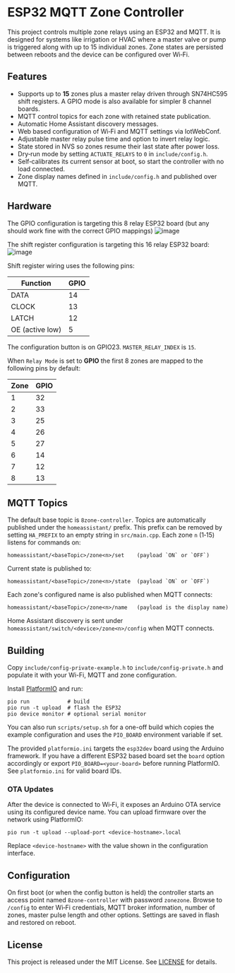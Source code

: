 # ESP32 MQTT Zone Controller

This project controls multiple zone relays using an ESP32 and MQTT. It is designed for systems like irrigation or HVAC where a master valve or pump is triggered along with up to 15 individual zones. Zone states are persisted between reboots and the device can be configured over Wi‑Fi.

## Features

- Supports up to **15** zones plus a master relay driven through SN74HC595 shift registers. A GPIO mode is also available for simpler 8 channel boards.
- MQTT control topics for each zone with retained state publication.
- Automatic Home Assistant discovery messages.
- Web based configuration of Wi‑Fi and MQTT settings via IotWebConf.
- Adjustable master relay pulse time and option to invert relay logic.
- State stored in NVS so zones resume their last state after power loss.
- Dry‑run mode by setting `ACTUATE_RELAYS` to `0` in `include/config.h`.
- Self‑calibrates its current sensor at boot, so start the controller with no load connected.
- Zone display names defined in `include/config.h` and published over MQTT.

## Hardware

The GPIO configuration is targeting this 8 relay ESP32 board (but any should work fine with the correct GPIO mappings)
![image](https://github.com/user-attachments/assets/2a5ab7c2-74e4-4811-a08b-7ef5923f3de3)

The shift register configuration is targeting this 16 relay ESP32 board:
![image](https://github.com/user-attachments/assets/8cf27e2f-2b09-4340-9b8b-3ca27deb4131)

Shift register wiring uses the following pins:

| Function | GPIO |
|---------|-----|
| DATA    | 14  |
| CLOCK   | 13  |
| LATCH   | 12  |
| OE (active low) | 5 |

The configuration button is on GPIO23. `MASTER_RELAY_INDEX` is `15`.

When `Relay Mode` is set to **GPIO** the first 8 zones are mapped to the
following pins by default:

| Zone | GPIO |
|-----|-----|
| 1 | 32 |
| 2 | 33 |
| 3 | 25 |
| 4 | 26 |
| 5 | 27 |
| 6 | 14 |
| 7 | 12 |
| 8 | 13 |

## MQTT Topics

The default base topic is `8zone-controller`. Topics are automatically published under the `homeassistant/` prefix. This prefix can be removed by setting `HA_PREFIX` to an empty string in `src/main.cpp`. Each zone `n` (1‑15) listens for commands on:

```
homeassistant/<baseTopic>/zone<n>/set    (payload `ON` or `OFF`)
```

Current state is published to:

```
homeassistant/<baseTopic>/zone<n>/state  (payload `ON` or `OFF`)
```

Each zone's configured name is also published when MQTT connects:

```
homeassistant/<baseTopic>/zone<n>/name   (payload is the display name)
```

Home Assistant discovery is sent under `homeassistant/switch/<device>/zone<n>/config` when MQTT connects.

## Building

Copy `include/config-private-example.h` to `include/config-private.h` and populate it with your Wi-Fi, MQTT and zone configuration.

Install [PlatformIO](https://platformio.org) and run:

```
pio run            # build
pio run -t upload  # flash the ESP32
pio device monitor # optional serial monitor
```

You can also run `scripts/setup.sh` for a one-off build which copies the example configuration and uses the `PIO_BOARD` environment variable if set.

The provided `platformio.ini` targets the `esp32dev` board using the Arduino framework. If you have a different ESP32 based board set the `board` option accordingly or export `PIO_BOARD=<your-board>` before running PlatformIO. See `platformio.ini` for valid board IDs.

### OTA Updates

After the device is connected to Wi‑Fi, it exposes an Arduino OTA service using
its configured device name. You can upload firmware over the network using
PlatformIO:

```
pio run -t upload --upload-port <device-hostname>.local
```

Replace `<device-hostname>` with the value shown in the configuration interface.

## Configuration

On first boot (or when the config button is held) the controller starts an access point named `8zone-controller` with password `zonezone`. Browse to `/config` to enter Wi‑Fi credentials, MQTT broker information, number of zones, master pulse length and other options. Settings are saved in flash and restored on reboot.

## License

This project is released under the MIT License. See [LICENSE](LICENSE) for details.
